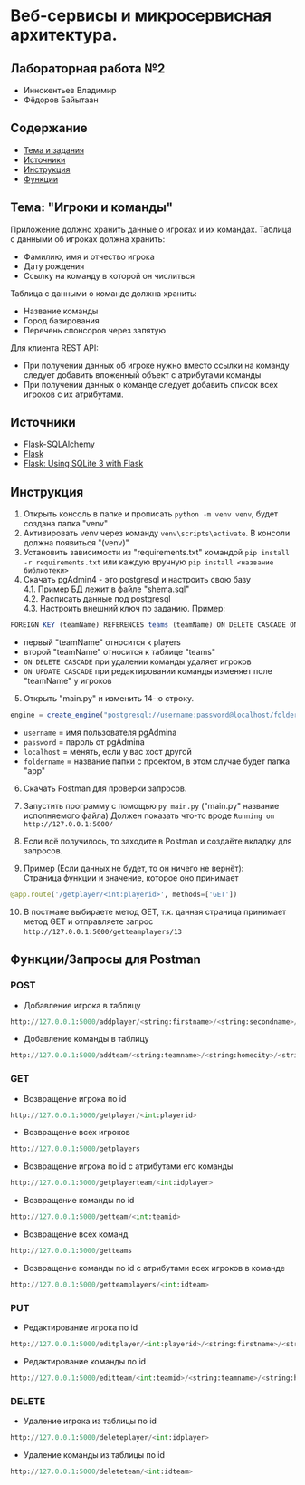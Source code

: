 # Веб-сервисы и микросервисная архитектура.
## Лабораторная работа №2
- Иннокентьев Владимир
- Фёдоров Байытаан

## Cодержание
- [Тема и задания](#theme)
- [Источники](#source)
- [Инструкция](#instruction)
- [Функции](#functions)

<a name="theme"><h2>Тема: "Игроки и команды"</h2></a>
Приложение должно хранить данные о игроках и их командах.
Таблица с данными об игроках должна хранить:
- Фамилию, имя и отчество игрока
- Дату рождения
- Ссылку на команду в которой он числиться

Таблица с данными о команде должна хранить:
- Название команды
- Город базирования
- Перечень спонсоров через запятую

Для клиента REST API:
- При получении данных об игроке нужно вместо ссылки на команду следует добавить вложенный объект с атрибутами команды
- При получении данных о команде следует добавить список всех игроков с их атрибутами.

<a name="source"><h2>Источники</h2></a>
- [Flask-SQLAlchemy](https://flask-sqlalchemy.palletsprojects.com/en/2.x/)
- [Flask](https://flask.palletsprojects.com/en/1.1.x/tutorial/database/)
- [Flask: Using SQLite 3 with Flask](https://flask.palletsprojects.com/en/1.1.x/patterns/sqlite3/)

<a name="instruction"><h2>Инструкция</h2></a>
1) Открыть консоль в папке и прописать ```python -m venv venv```, будет создана папка "venv"
2) Активировать venv через команду ```venv\scripts\activate```. В консоли должна появиться "(venv)"
3) Установить зависимости из "requirements.txt" командой ```pip install -r requirements.txt``` или каждую вручную ```pip install <название библиотеки>```
4) Скачать pgAdmin4 - это postgresql и настроить свою базу<br>
	4.1. Пример БД лежит в файле "shema.sql"<br>
	4.2. Расписать данные под postgresql<br>
	4.3. Настроить внешний ключ по заданию. Пример:
```javascript
FOREIGN KEY (teamName) REFERENCES teams (teamName) ON DELETE CASCADE ON UPDATE CASCADE
```
  - первый "teamName" относится к players
  - второй "teamName" относится к таблице "teams"
  - ```ON DELETE CASCADE``` при удалении команды удаляет игроков 
  - ```ON UPDATE CASCADE``` при редактировании команды изменяет поле "teamName" у игроков
  
5) Открыть "main.py" и изменить 14-ю строку. 
  ```javascript
  engine = create_engine("postgresql://username:password@localhost/foldername")
  ```
  - ```username``` = имя пользователя pgAdmina 
  - ```password``` = пароль от pgAdmina
  - ```localhost``` = менять, если у вас хост другой
  - ```foldername``` = название папки с проектом, в этом случае будет папка "app"

6) Скачать Postman для проверки запросов.
7) Запустить программу с помощью ```py main.py``` ("main.py" название исполняемого файла)
     Должен показать что-то вроде ```Running on http://127.0.0.1:5000/```

8) Если всё получилось, то заходите в Postman и создаёте вкладку для запросов.
9) Пример (Если данных не будет, то он ничего не вернёт):<br>
Cтраница функции и значение, которое оно принимает
  ```python
  @app.route('/getplayer/<int:playerid>', methods=['GET'])
  ```
10) В постмане выбираете метод GET, т.к. данная страница принимает метод GET и отправляете запрос ```http://127.0.0.1:5000/getteamplayers/13```

<a name="functions"><h2>Функции/Запросы для Postman</h2></a>
### POST
- Добавление игрока в таблицу
```python
http://127.0.0.1:5000/addplayer/<string:firstname>/<string:secondname>/<string:patronname>/<string:birthdate>/<string:teamname>
```
- Добавление команды в таблицу
```python
http://127.0.0.1:5000/addteam/<string:teamname>/<string:homecity>/<string:sponsors>
```
### GET
- Возвращение игрока по id
```python
http://127.0.0.1:5000/getplayer/<int:playerid>
```
- Возвращение всех игроков
```python
http://127.0.0.1:5000/getplayers
```
- Возвращение игрока по id с атрибутами его команды
```python
http://127.0.0.1:5000/getplayerteam/<int:idplayer>
```
- Возвращение команды по id
```python
http://127.0.0.1:5000/getteam/<int:teamid>
```
- Возвращение всех команд
```python
http://127.0.0.1:5000/getteams
```
- Возвращение команды по id с атрибутами всех игроков в команде
```python
http://127.0.0.1:5000/getteamplayers/<int:idteam>
```
### PUT
- Редактирование игрока по id
```python
http://127.0.0.1:5000/editplayer/<int:playerid>/<string:firstname>/<string:secondname>/<string:patronname>/<string:birthdate>/<string:teamname>
```
- Редактирование команды по id
```python
http://127.0.0.1:5000/editteam/<int:teamid>/<string:teamname>/<string:homecity>/<string:sponsors>
```
### DELETE
- Удаление игрока из таблицы по id
```python
http://127.0.0.1:5000/deleteplayer/<int:idplayer>
```
- Удаление команды из таблицы по id
```python
http://127.0.0.1:5000/deleteteam/<int:idteam>
```






  
